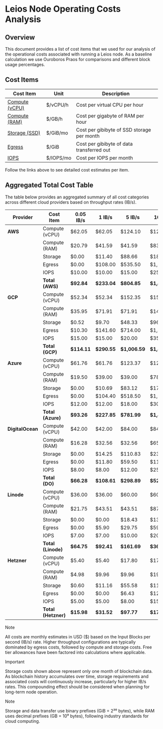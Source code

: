 # Leios Node Operating Costs Analysis

## Overview

This document provides a list of cost items that we used for our analysis of the
operational costs associated with running a Leios node. As a baseline
calculation we use Ouroboros Praos for comparisons and different block usage
percentages.

## Cost Items

| Cost Item                             | Unit      | Description                                |
| ------------------------------------- | --------- | ------------------------------------------ |
| [Compute (vCPU)](./01-compute-cpu.md) | $/vCPU/h  | Cost per virtual CPU per hour              |
| [Compute (RAM)](./02-compute-ram.md)  | $/GB/h    | Cost per gigabyte of RAM per hour          |
| [Storage (SSD)](./03-storage.md)      | $/GiB/mo  | Cost per gibibyte of SSD storage per month |
| [Egress](./04-egress.md)              | $/GiB     | Cost per gibibyte of data transferred out  |
| [IOPS](./05-iops.md)                  | $/IOPS/mo | Cost per IOPS per month                    |

Follow the links above to see detailed cost estimates per item.

## Aggregated Total Cost Table

The table below provides an aggregated summary of all cost categories across
different cloud providers based on throughput rates (IB/s).

| Provider         | Cost Item           | 0.05 IB/s   | 1 IB/s      | 5 IB/s        | 10 IB/s       | 20 IB/s       | 30 IB/s       |
| ---------------- | ------------------- | ----------- | ----------- | ------------- | ------------- | ------------- | ------------- |
| **AWS**          | Compute (vCPU)      | $62.05      | $62.05      | $124.10       | $124.10       | $248.20       | $248.20       |
|                  | Compute (RAM)       | $20.79      | $41.59      | $41.59        | $83.18        | $83.18        | $83.18        |
|                  | Storage             | $0.00       | $11.40      | $88.66        | $185.24       | $378.39       | $571.54       |
|                  | Egress              | $0.00       | $108.00     | $535.50       | $1,071.90     | $2,142.00     | $3,212.10     |
|                  | IOPS                | $10.00      | $10.00      | $15.00        | $25.00        | $50.00        | $75.00        |
|                  | **Total (AWS)**     | **$92.84**  | **$233.04** | **$804.85**   | **$1,489.42** | **$2,901.77** | **$4,190.02** |
| **GCP**          | Compute (vCPU)      | $52.34      | $52.34      | $152.35       | $152.35       | $304.78       | $304.78       |
|                  | Compute (RAM)       | $35.95      | $71.91      | $71.91        | $143.81       | $143.81       | $143.81       |
|                  | Storage             | $0.52       | $9.70       | $48.33        | $96.62        | $193.20       | $289.77       |
|                  | Egress              | $10.30      | $141.60     | $714.00       | $1,429.20     | $2,856.00     | $4,282.80     |
|                  | IOPS                | $15.00      | $15.00      | $20.00        | $35.00        | $65.00        | $95.00        |
|                  | **Total (GCP)**     | **$114.11** | **$290.55** | **$1,006.59** | **$1,856.98** | **$3,562.79** | **$5,116.16** |
| **Azure**        | Compute (vCPU)      | $61.76      | $61.76      | $123.37       | $123.37       | $246.74       | $246.74       |
|                  | Compute (RAM)       | $19.50      | $39.00      | $39.00        | $78.00        | $78.00        | $78.00        |
|                  | Storage             | $0.00       | $10.69      | $83.12        | $173.66       | $357.74       | $541.82       |
|                  | Egress              | $0.00       | $104.40     | $518.50       | $1,036.17     | $2,070.60     | $3,105.03     |
|                  | IOPS                | $12.00      | $12.00      | $18.00        | $30.00        | $60.00        | $90.00        |
|                  | **Total (Azure)**   | **$93.26**  | **$227.85** | **$781.99**   | **$1,441.20** | **$2,813.08** | **$4,061.59** |
| **DigitalOcean** | Compute (vCPU)      | $42.00      | $42.00      | $84.00        | $84.00        | $168.00       | $168.00       |
|                  | Compute (RAM)       | $16.28      | $32.56      | $32.56        | $65.12        | $65.12        | $65.12        |
|                  | Storage             | $0.00       | $14.25      | $110.83       | $231.55       | $472.99       | $714.43       |
|                  | Egress              | $0.00       | $11.80      | $59.50        | $119.10       | $238.00       | $356.90       |
|                  | IOPS                | $8.00       | $8.00       | $12.00        | $25.00        | $45.00        | $65.00        |
|                  | **Total (DO)**      | **$66.28**  | **$108.61** | **$298.89**   | **$524.77**   | **$989.11**   | **$1,369.45** |
| **Linode**       | Compute (vCPU)      | $36.00      | $36.00      | $60.00        | $60.00        | $120.00       | $120.00       |
|                  | Compute (RAM)       | $21.75      | $43.51      | $43.51        | $87.02        | $87.02        | $87.02        |
|                  | Storage             | $0.00       | $0.00       | $18.43        | $139.15       | $380.59       | $622.03       |
|                  | Egress              | $0.00       | $5.90       | $29.75        | $59.55        | $119.00       | $178.45       |
|                  | IOPS                | $7.00       | $7.00       | $10.00        | $20.00        | $40.00        | $60.00        |
|                  | **Total (Linode)**  | **$64.75**  | **$92.41**  | **$161.69**   | **$365.72**   | **$746.61**   | **$1,067.50** |
| **Hetzner**      | Compute (vCPU)      | $5.40       | $5.40       | $17.80        | $17.80        | $32.90        | $32.90        |
|                  | Compute (RAM)       | $4.98       | $9.96       | $9.96         | $19.93        | $19.93        | $19.93        |
|                  | Storage             | $0.60       | $11.16      | $55.58        | $111.11       | $222.17       | $333.24       |
|                  | Egress              | $0.00       | $0.00       | $6.43         | $12.87        | $25.70        | $38.54        |
|                  | IOPS                | $5.00       | $5.00       | $8.00         | $15.00        | $30.00        | $45.00        |
|                  | **Total (Hetzner)** | **$15.98**  | **$31.52**  | **$97.77**    | **$176.71**   | **$330.70**   | **$469.61**   |

> [!Note]
> All costs are monthly estimates in USD ($) based on the Input Blocks per
> second (IB/s) rate. Higher throughput configurations are typically dominated
> by egress costs, followed by compute and storage costs. Free tier allowances
> have been factored into calculations where applicable.

> [!Important] 
> Storage costs shown above represent only one month of
> blockchain data. As blockchain history accumulates over time, storage
> requirements and associated costs will continuously increase, particularly for
> higher IB/s rates. This compounding effect should be considered when planning
> for long-term node operation.

> [!Note] 
> Storage and data transfer use binary prefixes (GiB = 2³⁰ bytes), while
> RAM uses decimal prefixes (GB = 10⁹ bytes), following industry standards for
> cloud computing.
